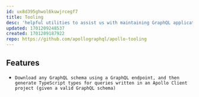 ```yaml
---
id: ux8d395ghwol6kuwjrcegf7
title: Tooling
desc: 'helpful utilities to assist us with maintaining GraphQL applications in production, including GraphQL codegen'
updated: 1701209248537
created: 1701209187922
repo: https://github.com/apollographql/apollo-tooling
---
```


## Features

-     Download any GraphQL schema using a GraphQL endpoint, and then generate TypeScript types for queries written in an Apollo Client project (given a valid GraphQL schema)